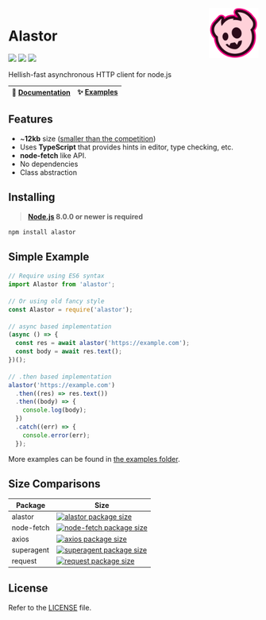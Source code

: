 <a href="https://alastor.js.org/">
  <img src="https://github.com/aidenybai/alastor/blob/master/media/logo.png" width="100px" align="right" />
</a>

# Alastor

<img src="https://badgen.net/npm/v/alastor?color=red&style=flat"> <img src="https://badgen.net/npm/dt/alastor?color=red&style=flat"> <img src="https://badgen.net/packagephobia/install/alastor?color=red&style=flat">

Hellish-fast asynchronous HTTP client for node.js

| 📖 [Documentation](https://alastor.js.org/globals) | ✨ [Examples](https://github.com/aidenybai/alastor/tree/master/examples) |
| -------------------------------------------------- | ------------------------------------------------------------------------ |


## Features

- ~**12kb** size ([smaller than the competition](#size-comparisons))
- Uses **TypeScript** that provides hints in editor, type checking, etc.
- **node-fetch** like API.
- No dependencies
- Class abstraction

## Installing

> **[Node.js](https://nodejs.org/) 8.0.0 or newer is required**

```bash
npm install alastor
```

## Simple Example

```js
// Require using ES6 syntax
import Alastor from 'alastor';

// Or using old fancy style
const Alastor = require('alastor');

// async based implementation
(async () => {
  const res = await alastor('https://example.com');
  const body = await res.text();
})();

// .then based implementation
alastor('https://example.com')
  .then((res) => res.text())
  .then((body) => {
    console.log(body);
  })
  .catch((err) => {
    console.error(err);
  });
```

More examples can be found in [the examples folder](https://github.com/aidenybai/alastor/tree/master/examples).

## Size Comparisons

| Package    | Size                                                                                                                            |
| ---------- | ------------------------------------------------------------------------------------------------------------------------------- |
| alastor    | [![alastor package size](https://packagephobia.now.sh/badge?p=alastor)](https://packagephobia.now.sh/result?p=alastor)          |
| node-fetch | [![node-fetch package size](https://packagephobia.now.sh/badge?p=node-fetch)](https://packagephobia.now.sh/result?p=node-fetch) |
| axios      | [![axios package size](https://packagephobia.now.sh/badge?p=axios)](https://packagephobia.now.sh/result?p=axios)                |
| superagent | [![superagent package size](https://packagephobia.now.sh/badge?p=superagent)](https://packagephobia.now.sh/result?p=superagent) |
| request    | [![request package size](https://packagephobia.now.sh/badge?p=request)](https://packagephobia.now.sh/result?p=request)          |

## License

Refer to the [LICENSE](LICENSE) file.
